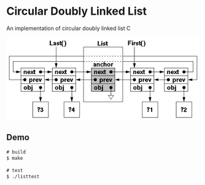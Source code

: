 # Circular Doubly Linked List
An implementation of circular doubly linked list C

![List](list.gif)

## Demo
```shell
# build
$ make

# test
$ ./listtest
```
